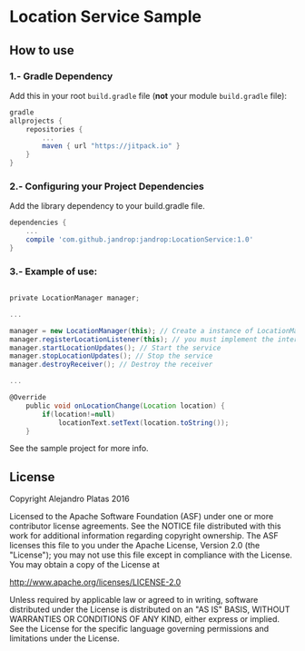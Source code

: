 Location Service Sample
===================================

## How to use

### 1.- Gradle Dependency

Add this in your root `build.gradle` file (**not** your module `build.gradle` file):

```groovy
gradle
allprojects {
	repositories {
		...
		maven { url "https://jitpack.io" }
	}
}
```

### 2.- Configuring your Project Dependencies
Add the library dependency to your build.gradle file.

```groovy
dependencies {
    ...
    compile 'com.github.jandrop:jandrop:LocationService:1.0'
}
```
### 3.- Example of use:
```groovy

private LocationManager manager;

...

manager = new LocationManager(this); // Create a instance of LocationManagers 
manager.registerLocationListener(this); // you must implement the interface LocationManager.LocationIF
manager.startLocationUpdates(); // Start the service
manager.stopLocationUpdates(); // Stop the service
manager.destroyReceiver(); // Destroy the receiver

...

@Override
    public void onLocationChange(Location location) {
        if(location!=null)
            locationText.setText(location.toString());
    }
```

See the sample project for more info.

## License

Copyright Alejandro Platas 2016

Licensed to the Apache Software Foundation (ASF) under one
or more contributor license agreements.  See the NOTICE file
distributed with this work for additional information
regarding copyright ownership.  The ASF licenses this file
to you under the Apache License, Version 2.0 (the
"License"); you may not use this file except in compliance
with the License.  You may obtain a copy of the License at

  http://www.apache.org/licenses/LICENSE-2.0

Unless required by applicable law or agreed to in writing,
software distributed under the License is distributed on an
"AS IS" BASIS, WITHOUT WARRANTIES OR CONDITIONS OF ANY
KIND, either express or implied.  See the License for the
specific language governing permissions and limitations
under the License.
